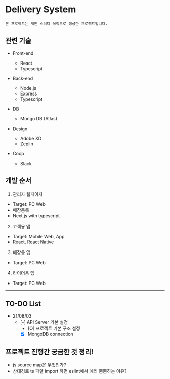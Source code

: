 # Delivery System

```plaintext
본 프로젝트는 개인 스터디 목적으로 생성한 프로젝트입니다.
```

## 관련 기술

- Front-end

  - React
  - Typescript

- Back-end

  - Node.js
  - Express
  - Typescript

- DB

  - Mongo DB (Atlas)

- Design

  - Adobe XD
  - Zeplin

- Coop
  - Slack

## 개발 순서

1. 관리자 웹페이지

- Target: PC Web
- 매장등록
- Next.js with typescript

2. 고객용 앱

- Target: Mobile Web, App
- React, React Native

3. 매장용 앱

- Target: PC Web

4. 라이더용 앱

- Target: PC Web

---

## TO-DO List

- 21/08/03
  - [-] API Server 기본 설정
    - [O] 프로젝트 기본 구조 설정
    - [x] MongoDB connection

## 프로젝트 진행간 궁금한 것 정리!

- js source map은 무엇인가?
- 상대경로 ts 파일 import 하면 eslint에서 에러 뿜뿜하는 이유?
